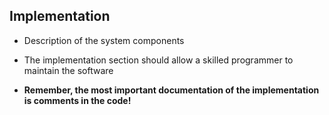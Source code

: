 ## Implementation

* Description of the system components
* The implementation section should allow a skilled programmer to maintain the software

* __Remember, the most important documentation of the implementation is comments in the code!__

